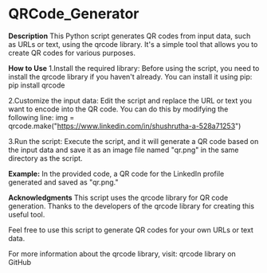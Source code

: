 # QRCode_Generator

**Description**
This Python script generates QR codes from input data, such as URLs or text, using the qrcode library. It's a simple tool that allows you to create QR codes for various purposes.

**How to Use**
1.Install the required library:
Before using the script, you need to install the qrcode library if you haven't already. You can install it using pip:
   pip install qrcode

2.Customize the input data:
Edit the script and replace the URL or text you want to encode into the QR code. You can do this by modifying the following line:
img = qrcode.make("https://www.linkedin.com/in/shushrutha-a-528a71253")

3.Run the script:
Execute the script, and it will generate a QR code based on the input data and save it as an image file named "qr.png" in the same directory as the script.

**Example:**
In the provided code, a QR code for the LinkedIn profile generated and saved as "qr.png."

**Acknowledgments**
This script uses the qrcode library for QR code generation. Thanks to the developers of the qrcode library for creating this useful tool.

Feel free to use this script to generate QR codes for your own URLs or text data.

For more information about the qrcode library, visit: qrcode library on GitHub

